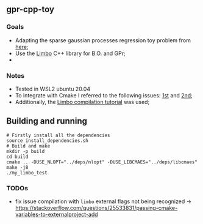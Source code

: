 ## gpr-cpp-toy

### Goals
* Adapting the sparse gaussian processes regression toy problem from [here](https://krasserm.github.io/2020/12/12/gaussian-processes-sparse/);
* Use the [Limbo](https://github.com/resibots/limbo) C++ library for B.O. and GPr;
* 


### Notes
* Tested in WSL2 ubuntu 20.04
* To integrate with Cmake I referred to the following issues: [1st](https://github.com/resibots/limbo/issues/259) and [2nd](https://github.com/resibots/limbo/issues/313);
* Additionally, the [Limbo compilation tutorial](http://resibots.eu/limbo/tutorials/compilation.html) was used; 


## Building and running
```
# Firstly install all the dependencies
source install_dependencies.sh
# Build and make
mkdir -p build
cd build
cmake .. -DUSE_NLOPT="../deps/nlopt" -DUSE_LIBCMAES="../deps/libcmaes"
make -j8
./my_limbo_test
```


### TODOs
* fix issue compilation with `limbo` external flags not being recognized -> https://stackoverflow.com/questions/25533831/passing-cmake-variables-to-externalproject-add